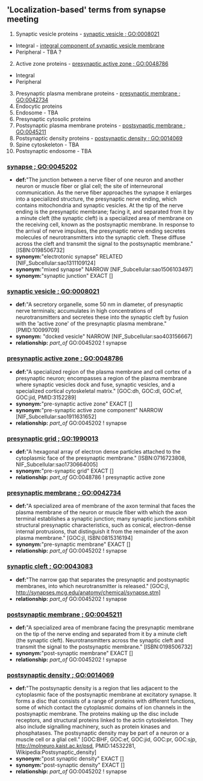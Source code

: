 ## 'Localization-based' terms from synapse meeting

1.	Synaptic vesicle proteins  - [synaptic vesicle ; GO:0008021](#synaptic-vesicle--go0008021)
  * Integral  - [integral component of synaptic vesicle membrane](#integral-component-of-synaptic-vesicle-membrane)
  * Peripheral - TBA ?
2.	Active zone proteins   -  [presynaptic active zone ; GO:0048786](#presynaptic-active-zone--GO-0048786)
  * Integral 
  * Peripheral
3.	Presynaptic plasma membrane proteins -  [presynaptic membrane ; GO:0042734](#presynaptic-membrane--go0042734)
4.	Endocytic proteins  
5.	Endosome   - TBA
6.	Presynaptic cytosolic proteins 
7.	Postsynaptic plasma membrane proteins  -  [postsynaptic membrane ; GO:0045211](#postsynaptic-membrane--go0045211)
8.	Postsynaptic density proteins    - [postsynaptic density ; GO:0014069](#postsynaptic-density--go0014069)
9.	Spine cytoskeleton - TBA
10.	Postsynaptic endosome   - TBA


### [synapse ; GO:0045202](http://www.ebi.ac.uk/QuickGO/GTerm?id=GO:0045202#term=annotation)
 * __def:__"The junction between a nerve fiber of one neuron and another neuron or muscle fiber or glial cell; the site of interneuronal communication. As the nerve fiber approaches the synapse it enlarges into a specialized structure, the presynaptic nerve ending, which contains mitochondria and synaptic vesicles. At the tip of the nerve ending is the presynaptic membrane; facing it, and separated from it by a minute cleft (the synaptic cleft) is a specialized area of membrane on the receiving cell, known as the postsynaptic membrane. In response to the arrival of nerve impulses, the presynaptic nerve ending secretes molecules of neurotransmitters into the synaptic cleft. These diffuse across the cleft and transmit the signal to the postsynaptic membrane." [ISBN:0198506732]
 * __synonym:__"electrotonic synapse" RELATED [NIF_Subcellular:sao1311109124]
 * __synonym:__"mixed synapse" NARROW [NIF_Subcellular:sao1506103497]
 * __synonym:__"synaptic junction" EXACT []

### [synaptic vesicle ; GO:0008021](http://www.ebi.ac.uk/QuickGO/GTerm?id=GO:0008021#term=annotation)
 * __def:__"A secretory organelle, some 50 nm in diameter, of presynaptic nerve terminals; accumulates in high concentrations of neurotransmitters and secretes these into the synaptic cleft by fusion with the 'active zone' of the presynaptic plasma membrane." [PMID:10099709]
 * __synonym:__ "docked vesicle" NARROW [NIF_Subcellular:sao403156667]
 * __relationship:__ _part_of_ GO:0045202 ! synapse


### [presynaptic active zone ; GO:0048786](http://www.ebi.ac.uk/QuickGO/GTerm?id=GO:0048786#term=annotation)
 * __def:__"A specialized region of the plasma membrane and cell cortex of a presynaptic neuron; encompasses a region of the plasma membrane where synaptic vesicles dock and fuse, synaptic vesicles, and a specialized cortical cytoskeletal matrix." [GOC:dh, GOC:dl, GOC:ef, GOC:jid, PMID:3152289]
 * __synonym:__"pre-synaptic active zone" EXACT []
 * __synonym:__"pre-synaptic active zone component" NARROW [NIF_Subcellular:sao1911631652]
 * __relationship:__ _part_of_ GO:0045202 ! synapse

### [presynaptic grid ; GO:1990013](http://www.ebi.ac.uk/QuickGO/GTerm?id=GO:1990013#term=annotation)
 * __def:__"A hexagonal array of electron dense particles attached to the cytoplasmic face of the presynaptic membrane." [ISBN:0716723808, NIF_Subcellular:sao1730664005]
 * __synonym:__"pre-synaptic grid" EXACT []
 * __relationship:__ _part_of_ GO:0048786 ! presynaptic active zone

### [presynaptic membrane ; GO:0042734](http://www.ebi.ac.uk/QuickGO/GTerm?id=GO:0042734#term=annotation)
 * __def:__"A specialized area of membrane of the axon terminal that faces the plasma membrane of the neuron or muscle fiber with which the axon terminal establishes a synaptic junction; many synaptic junctions exhibit structural presynaptic characteristics, such as conical, electron-dense internal protrusions, that distinguish it from the remainder of the axon plasma membrane." [GOC:jl, ISBN:0815316194]
 * __synonym:__"pre-synaptic membrane" EXACT []
 * __relationship:__ _part_of_ GO:0045202 ! synapse

### [synaptic cleft ; GO:0043083](http://www.ebi.ac.uk/QuickGO/GTerm?id=GO:0043083#term=annotation)
 * __def:__"The narrow gap that separates the presynaptic and postsynaptic membranes, into which neurotransmitter is released." [GOC:jl, http://synapses.mcg.edu/anatomy/chemical/synapse.stm]
 * __relationship:__ _part_of_ GO:0045202 ! synapse

### [postsynaptic membrane ; GO:0045211](http://www.ebi.ac.uk/QuickGO/GTerm?id=GO:0045211#term=annotation)
 * __def:__"A specialized area of membrane facing the presynaptic membrane on the tip of the nerve ending and separated from it by a minute cleft (the synaptic cleft). Neurotransmitters across the synaptic cleft and transmit the signal to the postsynaptic membrane." [ISBN:0198506732]
 * __synonym:__"post-synaptic membrane" EXACT []
 * __relationship:__ _part_of_ GO:0045202 ! synapse

### [postsynaptic density ; GO:0014069](http://www.ebi.ac.uk/QuickGO/GTerm?id=GO:0014069#term=annotation)
 * __def:__"The postsynaptic density is a region that lies adjacent to the cytoplasmic face of the postsynaptic membrane at excitatory synapse. It forms a disc that consists of a range of proteins with different functions, some of which contact the cytoplasmic domains of ion channels in the postsynaptic membrane. The proteins making up the disc include receptors, and structural proteins linked to the actin cytoskeleton. They also include signalling machinery, such as protein kinases and phosphatases. The postsynaptic density may be part of a neuron or a muscle cell or a glial cell." [GOC:BHF, GOC:ef, GOC:jid, GOC:pr, GOC:sjp, http://molneuro.kaist.ac.kr/psd, PMID:14532281, Wikipedia:Postsynaptic_density]
 * __synonym:__"post synaptic density" EXACT []
 * __synonym:__"post-synaptic density" EXACT []
 * __relationship:__ _part_of_ GO:0045202 ! synapse
